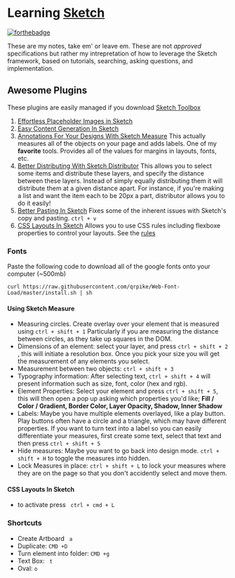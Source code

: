 Learning [Sketch](https://www.sketchapp.com/)
=====
[![forthebadge](http://forthebadge.com/badges/certified-cousin-terio.svg)](http://forthebadge.com)

These are my notes, take em' or leave em. These are not *approved* specifications but rather my intrepretation of how to leverage the Sketch framework, based on tutorials, searching, asking questions, and implementation. 
## Awesome Plugins

These plugins are easily managed if you download [Sketch Toolbox](sketchtoolbox.com)
 1. [Effortless Placeholder Images in Sketch](https://www.youtube.com/watch?v=oQnggDiV1vA&list=PLLnpHn493BHHUZe9bihv37Z6CyXBTyb-9&index=1)
 2. [Easy Content Generation In Sketch](https://www.youtube.com/watch?v=EPljMDOjeuo&list=PLLnpHn493BHHUZe9bihv37Z6CyXBTyb-9&index=2) 
 3. [Annotations For Your Designs With Sketch Measure](https://www.youtube.com/watch?v=lHKt491yqls&index=3&list=PLLnpHn493BHHUZe9bihv37Z6CyXBTyb-9) This actually measures all of the objects on your page and adds labels. One of my **favorite** tools. Provides all of the values for margins in layouts, fonts, etc.
 4. [Better Distributing With Sketch Distributor](https://www.youtube.com/watch?v=BzZKMQe1qQk&list=PLLnpHn493BHHUZe9bihv37Z6CyXBTyb-9&index=4) This allows you to select some items and distribute these layers, and specify the distance between these layers. Instead of simply equally distributing them it will distribute them at a given distance apart. For instance, if you're making a list and want the item each to be 20px a part, distributor allows you to do it easily!
 5. [Better Pasting In Sketch](https://www.youtube.com/watch?v=xv511oaJo0g&list=PLLnpHn493BHHUZe9bihv37Z6CyXBTyb-9&index=5) Fixes some of the inherent issues with Sketch's copy and pasting. ```ctrl + v```
 6. [CSS Layouts In Sketch](https://www.youtube.com/watch?v=EmXXzvrz_vs&index=6&list=PLLnpHn493BHHUZe9bihv37Z6CyXBTyb-9) Allows you to use CSS rules including flexboxe properties to control your layouts. See the [rules](https://github.com/hrescak/Sketch-Flex-Layout)
 

### Fonts
Paste the following code to download all of the google fonts onto your computer (~500mb)

```curl https://raw.githubusercontent.com/qrpike/Web-Font-Load/master/install.sh | sh```

#### Using Sketch Measure
- Measuring circles. Create overlay over your element that is measured using ```ctrl + shift + 1``` Particularly if you are measuring the distance between circles, as they take up squares in the DOM. 
- Dimensions of an element: select your layer, and press ```ctrl + shift + 2``` , this will initiate a resolution box. Once you pick your size you will get the measurement of any elements you select.
- Measurement between two objects: ```ctrl + shift + 3```
- Typography information: After selecting text, ```ctrl + shift + 4``` will present information such as size, font, color (hex and rgb).
- Element Properties: Select your element and press ```ctrl + shift + 5```, this will then open a pop up asking which properties you'd like;  **Fill / Color / Gradient, Border Color, Layer Opacity, Shadow, Inner Shadow**
- Labels: Maybe you have multiple elements overlayed, like a play button. Play buttons often have a circle and a triangle, which may have different properties. If you want to turn text into a label so you can easily differentiate your measures, first create some text, select that text and then press ```ctrl + shift + 5```
- Hide measures: Maybe you want to go back into design mode. ```ctrl + shift + H``` to toggle the measures into hidden. 
- Lock Measures in place: ```ctrl + shift + L``` to lock your measures where they are on the page so that you don't accidently select and move them.

#### CSS Layouts In Sketch
- to activate press ``` ctrl + cmd + L```
 

### Shortcuts
- Create Artboard ``` a```
- Duplicate: ``` CMD +D ```
- Turn element into folder: ``` CMD +g ```
- Text Box: ``` t```
- Oval: ```o```
